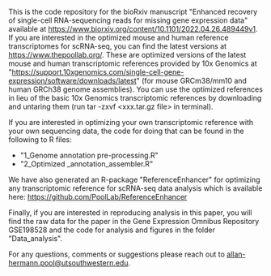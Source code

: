 This is the code repository for the bioRxiv manuscript "Enhanced recovery of single-cell RNA-sequencing reads for missing gene expression data" available at https://www.biorxiv.org/content/10.1101/2022.04.26.489449v1. If you are interested in the optimized mouse and human reference transcriptomes for scRNA-seq, you can find the latest versions at https://www.thepoollab.org/. These are optimized versions of the latest mouse and human transcriptomic references provided by 10x Genomics at "https://support.10xgenomics.com/single-cell-gene-expression/software/downloads/latest" (for mouse GRCm38/mm10 and human GRCh38 genome assemblies). You can use the optimized references in lieu of the basic 10x Genomics transcriptomic references by downloading and untaring them (run tar -zxvf <xxx.tar.gz file> in terminal).



If you are interested in optimizing your own transcriptomic reference with your own sequencing data, the code for doing that can be found in the following to R files:
* "1_Genome annotation pre-processing.R"
* "2_Optimized _annotation_assembler.R"

We have also generated an R-package "ReferenceEnhancer" for optimizing any transcriptomic reference for scRNA-seq data analysis which is available here: https://github.com/PoolLab/ReferenceEnhancer


Finally, if you are interested in reproducing analysis in this paper, you will find the raw data for the paper in the Gene Expression Omnibus Repository GSE198528 and the code for analysis and figures in the folder "Data_analysis".

For any questions, comments or suggestions please reach out to allan-hermann.pool@utsouthwestern.edu.
